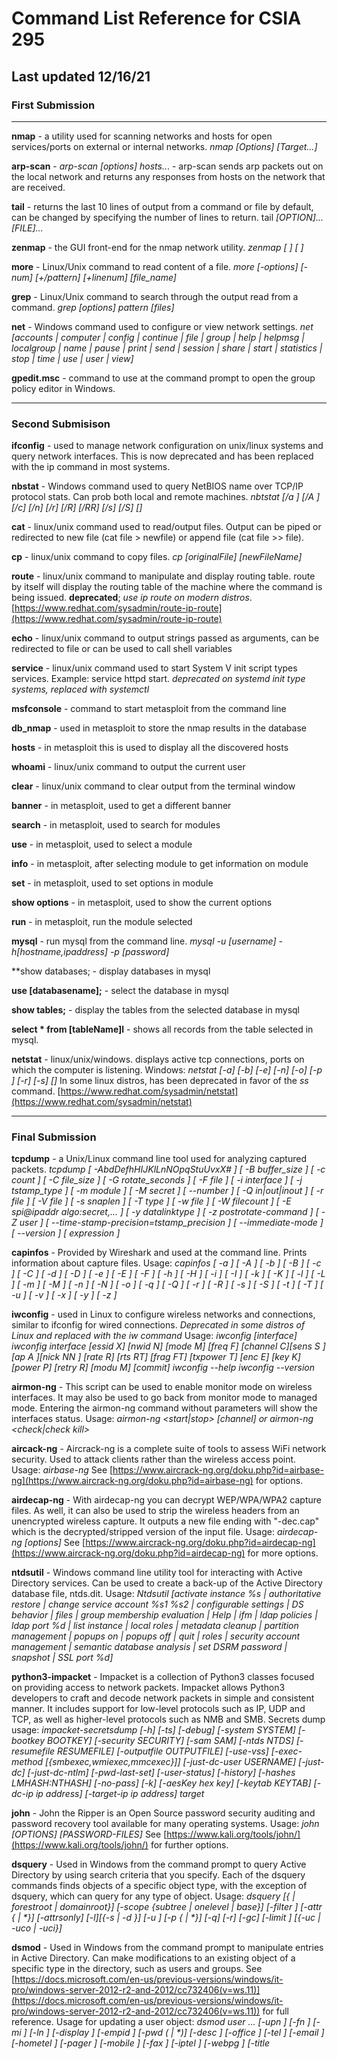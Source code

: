 Command List Reference for CSIA 295
==================================

Last updated 12/16/21
---------------------

### First Submission

---

**nmap** - a utility used for scanning networks and hosts for open services/ports on external or internal networks. *nmap [Options] [Target...]*

**arp-scan** - *arp-scan [options] hosts..*. - arp-scan sends arp packets out on the local network and returns any responses from hosts on the network that are received.

**tail** - returns the last 10 lines of output from a command or file by default, can be changed by specifying the number of lines to return. tail *[OPTION]... [FILE]...*

**zenmap** - the GUI front-end for the nmap network utility. *zenmap [ <options> ] [ <results file> ]*

**more** - Linux/Unix command to read content of a file. *more [-options] [-num] [+/pattern] [+linenum] [file_name]*

**grep** - Linux/Unix command to search through the output read from a command. *grep [options] pattern [files]*

**net** - Windows command used to configure or view network settings. *net [accounts | computer | config | continue | file | group | help | helpmsg | localgroup | name | pause | print | send | session | share | start | statistics | stop | time | use | user | view]*

**gpedit.msc** - command to use at the command prompt to open the group policy editor in Windows.

---

### Second Submisison

**ifconfig** - used to manage network configuration on unix/linux systems and query network interfaces. This is now deprecated and has been replaced with the ip command in most systems.

**nbstat** - Windows command used to query NetBIOS name over TCP/IP protocol stats. Can prob both local and remote machines. *nbtstat [/a <remotename>] [/A <IPaddress>] [/c] [/n] [/r] [/R] [/RR] [/s] [/S] [<interval>]*

**cat** - linux/unix command used to read/output files. Output can be piped or redirected to new file (cat file > newfile) or append file (cat file >> file).

**cp** - linux/unix command to copy files. *cp [originalFile] [newFileName]*

**route** - linux/unix command to manipulate and display routing table. route by itself will display the routing table of the machine where the command is being issued. **deprecated**; *use ip route on modern distros*. 
[https://www.redhat.com/sysadmin/route-ip-route](https://www.redhat.com/sysadmin/route-ip-route)

**echo** - linux/unix command to output strings passed as arguments, can be redirected to file or can be used to call shell variables 

**service** - linux/unix command used to start System V init script types services. Example: service httpd start. *deprecated on systemd init type systems, replaced with systemctl*

**msfconsole** - command to start metasploit from the command line

**db_nmap** - used in metasploit to store the nmap results in the database

**hosts** - in metasploit this is used to display all the discovered hosts

**whoami** - linux/unix command to output the current user

**clear** - linux/unix command to clear output from the terminal window

**banner** - in metasploit, used to get a different banner

**search** - in metasploit, used to search for modules

**use** - in metasploit, used to select a module

**info** - in metasploit, after selecting module to get information on module

**set** - in metasploit, used to set options in module

**show options** - in metasploit, used to show the current options

**run** - in metasploit, run the module selected

**mysql** - run mysql from the command line. *mysql -u [username] -h[hostname,ipaddress] -p [password]*

**show databases; - display databases in mysql

**use [databasename];** - select the database in mysql

**show tables;** - display the tables from the selected database in mysql

**select * from [tableName]l** - shows all records from the table selected in mysql.

**netstat** - linux/unix/windows. displays active tcp connections, ports on which the computer is listening. Windows: *netstat [-a] [-b] [-e] [-n] [-o] [-p <Protocol>] [-r] [-s] [<interval>]*
In some linux distros, has been deprecated in favor of the *ss* command. [https://www.redhat.com/sysadmin/netstat](https://www.redhat.com/sysadmin/netstat)

---

### Final Submission

**tcpdump** - a Unix/Linux command line tool used for analyzing captured packets. *tcpdump [ -AbdDefhHIJKlLnNOpqStuUvxX# ] [ -B buffer_size ] [ -c count ] [ -C file_size ] [ -G rotate_seconds ] [ -F file ] [ -i interface ] [ -j tstamp_type ] [ -m module ] [ -M secret ] [ --number ] [ -Q in|out|inout ] [ -r file ] [ -V file ] [ -s snaplen ] [ -T type ] [ -w file ] [ -W filecount ] [ -E spi@ipaddr algo:secret,...  ] [ -y datalinktype ] [ -z postrotate-command ] [ -Z user ] [ --time-stamp-precision=tstamp_precision ] [ --immediate-mode ] [ --version ] [ expression ]*

**capinfos** - Provided by Wireshark and used at the command line. Prints information about capture files. Usage: *capinfos [ -a ] [ -A ] [ -b ] [ -B ] [ -c ] [ -C ] [ -d ] [ -D ] [ -e ] [ -E ] [ -F ] [ -h ] [ -H ] [ -i ] [ -I ] [ -k ] [ -K ] [ -l ] [ -L ] [ -m ] [ -M ] [ -n ] [ -N ] [ -o ] [ -q ] [ -Q ] [ -r ] [ -R ] [ -s ] [ -S ] [ -t ] [ -T ] [ -u ] [ -v ] [ -x ] [ -y ] [ -z ] <infile>*

**iwconfig** - used in Linux to configure wireless networks and connections, similar to ifconfig for wired connections. *Deprecated in some distros of Linux and replaced with the iw command* Usage: *iwconfig [interface] iwconfig interface [essid X] [nwid N] [mode M] [freq F] [channel C][sens S ][ap A ][nick NN ] [rate R] [rts RT] [frag FT] [txpower T] [enc E] [key K] [power P] [retry R] [modu M] [commit] iwconfig --help iwconfig --version*

**airmon-ng** - This script can be used to enable monitor mode on wireless interfaces. It may also be used to go back from monitor mode to managed mode. Entering the airmon-ng command without parameters will show the interfaces status. Usage: *airmon-ng <start|stop> <interface> [channel] or airmon-ng <check|check kill>*

**aircack-ng** - Aircrack-ng is a complete suite of tools to assess WiFi network security. Used to attack clients rather than the wireless access point. Usage: *airbase-ng <options> <replay interface>* See [https://www.aircrack-ng.org/doku.php?id=airbase-ng](https://www.aircrack-ng.org/doku.php?id=airbase-ng) for options.

**airdecap-ng** - With airdecap-ng you can decrypt WEP/WPA/WPA2 capture files. As well, it can also be used to strip the wireless headers from an unencrypted wireless capture. It outputs a new file ending with "-dec.cap" which is the decrypted/stripped version of the input file. Usage: *airdecap-ng [options] <pcap file>* See [https://www.aircrack-ng.org/doku.php?id=airdecap-ng](https://www.aircrack-ng.org/doku.php?id=airdecap-ng) for more options.

**ntdsutil** - Windows command line utility tool for interacting with Active Directory services. Can be used to create a back-up of the Active Directory database file, ntds.dit. Usage: *Ntdsutil [activate instance %s | authoritative restore | change service account %s1 %s2 | configurable settings | DS behavior | files | group membership evaluation | Help | ifm | ldap policies | ldap port %d | list instance | local roles | metadata cleanup | partition management | popups on | popups off | quit | roles | security account management | semantic database analysis | set DSRM password | snapshot | SSL port %d]*

**python3-impacket** - Impacket is a collection of Python3 classes focused on providing access to network packets. Impacket allows Python3 developers to craft and decode network packets in simple and consistent manner. It includes support for low-level protocols such as IP, UDP and TCP, as well as higher-level protocols such as NMB and SMB. Secrets dump usage: *impacket-secretsdump [-h] [-ts] [-debug] [-system SYSTEM] [-bootkey BOOTKEY] [-security SECURITY] [-sam SAM] [-ntds NTDS] [-resumefile RESUMEFILE] [-outputfile OUTPUTFILE] [-use-vss] [-exec-method [{smbexec,wmiexec,mmcexec}]] [-just-dc-user USERNAME] [-just-dc] [-just-dc-ntlm] [-pwd-last-set] [-user-status] [-history] [-hashes LMHASH:NTHASH] [-no-pass] [-k] [-aesKey hex key] [-keytab KEYTAB] [-dc-ip ip address] [-target-ip ip address] target*

**john** - John the Ripper is an Open Source password security auditing and password recovery tool available for many operating systems. Usage: *john [OPTIONS] [PASSWORD-FILES]* See [https://www.kali.org/tools/john/](https://www.kali.org/tools/john/) for further options.

**dsquery** - Used in Windows from the command prompt to query Active Directory by using search criteria that you specify. Each of the dsquery commands finds objects of a specific object type, with the exception of dsquery, which can query for any type of object. Usage: *dsquery [{<StartNode> | forestroot | domainroot}] [-scope {subtree | onelevel | base}] [-filter <LDAPFilter>] [-attr {<AttributeList> | \*}] [-attrsonly] [-l][{-s <Server> | -d <Domain>}] [-u <UserName>] [-p {<Password> | \*}] [-q] [-r] [-gc] [-limit <NumberOfObjects>] [{-uc | -uco | -uci}]*

**dsmod** - Used in Windows from the command prompt to manipulate entries in Active Directory. Can make modifications to an existing object of a specific type in the directory, such as users and groups. See [https://docs.microsoft.com/en-us/previous-versions/windows/it-pro/windows-server-2012-r2-and-2012/cc732406(v=ws.11)](https://docs.microsoft.com/en-us/previous-versions/windows/it-pro/windows-server-2012-r2-and-2012/cc732406(v=ws.11)) for full reference. Usage for updating a user object: *dsmod user <UserDN> ... [-upn <UPN>] [-fn <FirstName>] [-mi <Initial>] [-ln <LastName>] [-display <DisplayName>] [-empid <EmployeeID>] [-pwd (<Password> | \*)] [-desc <Description>] [-office <Office>] [-tel <PhoneNumber>] [-email <E-mailAddress>] [-hometel <HomePhoneNumber>] [-pager <PagerNumber>] [-mobile <CellPhoneNumber>] [-fax <FaxNumber>] [-iptel <IPPhoneNumber>] [-webpg <WebPage>] [-title <Title>] [-dept <Department>] [-company <Company>] [-mgr <Manager>] [-hmdir <HomeDirectory>] [-hmdrv <DriveLetter>:] [-profile <ProfilePath>] [-loscr <ScriptPath>] [-mustchpwd {yes | no}] [-canchpwd {yes | no}] [-reversiblepwd {yes | no}] [-pwdneverexpires {yes | no}] [-acctexpires <NumberOfDays>] [-disabled {yes | no}] [{-s <Server> | -d <Domain>}] [-u <UserName>] [-p {<Password> | \*\}][-c] [-q] [{-uc | -uco | -uci}]* 